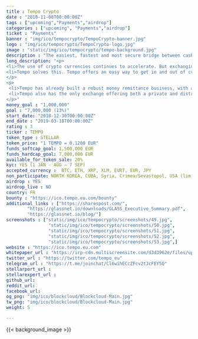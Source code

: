 ```yaml
---
title : Tempo Crypto
date : "2018-11-08T00:00:00Z"
tags : ["upcoming","Payments","airdrop"]
categories : ["upcoming", "Payments","airdrop"]
ticket : "Payments"
banner : "img/ico/tempocrypto/TempoCrypto-banner.jpg"
logo : "img/ico/tempocrypto/TempoCrypto-logo.jpg"
image : "static/img/ico/tempocrypto/tempo-background.jpg"
description : "The easiest, fastest and most secure bridge between cash and crypto!"
long_description: "<p>
<li>The use of crypto currencies continues to accelerate. But exchanging crypto for fiat currencies remains difficult, limited and exposed to high volatility. Consequently, crypto currencies are still little used for purchasing goods and services.</li>
<li>Tempo solves this. Tempo offers an easy way to get in and out of crypto, making the exchange faster, secure and available wherever you are. Which in turn, makes the the purchase of goods and services using cryptocurrencies easier.</li>
</p>
<p>
 <li>Tempo has already built a robust money remittance business, with a substantial and growing international network of correspondents and agents. In fact, Tempo currently has the largest payment network of any licensed crypto exchange in the world.</li> 
 <li>Tempo also has the only exchange offering both a private and distributed exchange to ensure best pricing, along with the EURT, a stable coin backed by cash on hand.</li>
</p>"
money_goal : "1,000,000"
goal : "7,000,000 (13%)"
start_date: "2018-12-30T00:00:00Z"
end_date : "2019-03-18T00:00:00Z"
rating : 3
ticker : TEMPO
token_type : STELLAR
token_price: "1 TEMPO = 0.1200 EUR"
funds_softcap_goal: 1,500,000 EUR
funds_hardcap_goal: 7,000,000 EUR
available_for_token_sale: 20%
kyc: YES (1 JAN - AUG – 7 SEP)
accepted_currency :  BTC, ETH, XRP, XLM, EURT, EUR, JPY
non_participate: NORTH KOREA, CUBA, Syria, Crimea/Sevastopol, USA (limited)
airdrop : YES
airdrop_live : NO
country: FR
bounty : "https://ico.tempo.eu.com/bounty"
additional_links : ["https://sharespost.com/",
        "https://glassnet.io/downloads/GLASS_Executive_Summary.pdf",
        "https://glassnet.io/blog/"]
screenshots : ["static/img/ico/tempocrypto/screenshots/49.jpg",
                "static/img/ico/tempocrypto/screenshots/50.jpg",
                "static/img/ico/tempocrypto/screenshots/51.jpg",
                "static/img/ico/tempocrypto/screenshots/52.jpg",
                "static/img/ico/tempocrypto/screenshots/53.jpg",]
website : "https://ico.tempo.eu.com"
whitepaper_url : "https://irp-cdn.multiscreensite.com/d3d3962e/files/uploaded/TEMPO-Whitepaper-pre-release-v27.a.pdf.pdf"
twitter_url : "https://twitter.com/tempo_eu"
telegram_url : "https://t.me/joinchat/Cl6wihECcZFcv2tJcFEY5Q"
stellarport_url :
stellarexpert_url :
github_url:
reddit_url:
facebook_url:
og_png: "img/ico/blockcloud/Blockcloud-Main.jpg"
tw_png: "img/ico/blockcloud/Blockcloud-Main.jpg"
weight: 5

---
```



{{< background_image >}}
